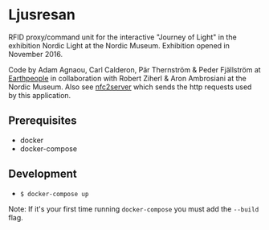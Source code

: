 # Ljusresan
RFID proxy/command unit for the interactive "Journey of Light" in the exhibition Nordic Light at the Nordic Museum. Exhibition opened in November 2016.

Code by Adam Agnaou, Carl Calderon, Pär Thernström & Peder Fjällström at [Earthpeople](http://www.earthpeople.se/) in collaboration with Robert Ziherl & Aron Ambrosiani at the Nordic Museum. Also see [nfc2server](https://github.com/NordicMuseum/nfc2server) which sends the http requests used by this application.

## Prerequisites
- docker
- docker-compose

## Development
- `$ docker-compose up`

Note: If it's your first time running `docker-compose` you must add the `--build` flag.
